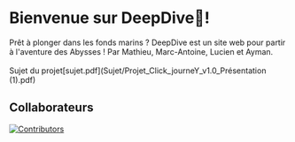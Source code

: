 # Bienvenue sur DeepDive🌊!
Prêt à plonger dans les fonds marins ? DeepDive est un site web pour partir à l'aventure des Abysses !
Par Mathieu, Marc-Antoine, Lucien et Ayman.<br>
<br>
Sujet du projet[sujet.pdf](Sujet/Projet_Click_journeY_v1.0_Présentation (1).pdf)<br>

## Collaborateurs
<a href="https://github.com/Sparthuus/DeepDive/graphs/contributors">
  <img src="https://contrib.rocks/image?repo=Sparthuus/DeepDive" alt="Contributors" />
</a>
